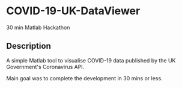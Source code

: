 # COVID-19-UK-DataViewer
30 min Matlab Hackathon

## Description

A simple Matlab tool to visualise COVID-19 data published by the UK Government's Coronavirus API.

Main goal was to complete the development in 30 mins or less.
